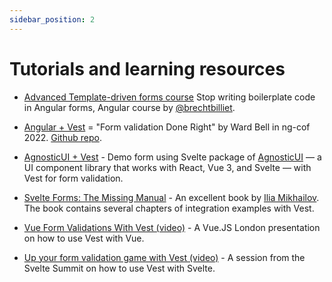 ```yaml
---
sidebar_position: 2
---
```


# Tutorials and learning resources

- [Advanced Template-driven forms course](https://www.simplified.courses/complex-angular-template-driven-forms) Stop writing boilerplate code in Angular forms, Angular course by [@brechtbilliet](https://twitter.com/brechtbilliet).

- [Angular + Vest](https://www.youtube.com/watch?v=EMUAtQlh9Ko) = "Form validation Done Right" by Ward Bell in ng-cof 2022. [Github repo](https://github.com/wardbell/ngc-validate).

- [AgnosticUI + Vest](https://developtodesign.com/agnosticui-examples) - Demo form using Svelte package of [AgnosticUI](https://agnosticui.com/) — a UI component library that works with React, Vue 3, and Svelte — with Vest for form validation.

- [Svelte Forms: The Missing Manual](https://codechips.gumroad.com/l/svelte-forms) - An excellent book by [Ilia Mikhailov](https://twitter.com/codechips). The book contains several chapters of integration examples with Vest.

- [Vue Form Validations With Vest (video)](https://portal.gitnation.org/contents/vue-form-validations-with-vest) - A Vue.JS London presentation on how to use Vest with Vue.

- [Up your form validation game with Vest (video)](http://www.youtube.com/watch?v=X2PuiawaGV4) - A session from the Svelte Summit on how to use Vest with Svelte.
